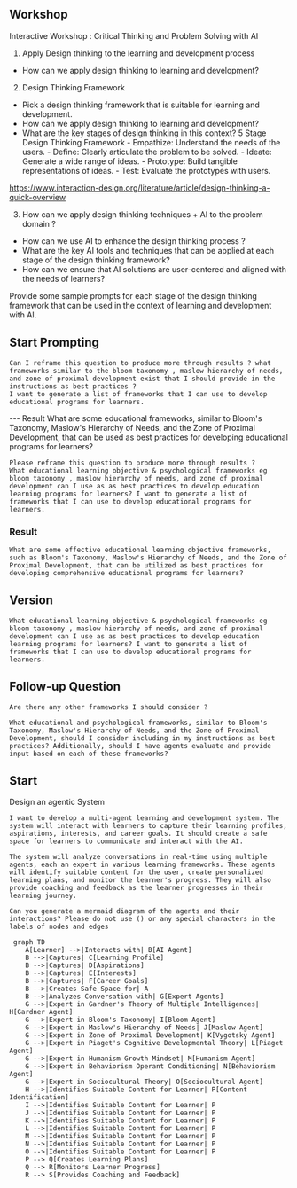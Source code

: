 

## Workshop 

 Interactive Workshop : Critical Thinking and Problem Solving with AI


1) Apply Design thinking to the learning and development process
 - How can we apply design thinking to learning and development?

2) Design Thinking Framework
 - Pick a design thinking framework that is suitable for learning and development.
 - How can we apply design thinking to learning and development?
 - What are the key stages of design thinking in this context?
    5 Stage Design Thinking Framework
        - Empathize: Understand the needs of the users.
        - Define: Clearly articulate the problem to be solved.
        - Ideate: Generate a wide range of ideas.
        - Prototype: Build tangible representations of ideas.
        - Test: Evaluate the prototypes with users.

https://www.interaction-design.org/literature/article/design-thinking-a-quick-overview

3) How can we apply design thinking techniques + AI to the problem domain ?
 - How can we use AI to enhance the design thinking process ?
 - What are the key AI tools and techniques that can be applied at each stage of the design thinking framework?
 - How can we ensure that AI solutions are user-centered and aligned with the needs of learners?


 Provide some sample prompts for each stage of the design thinking framework that can be used in the context of learning and development with AI.


## Start Prompting


```text
Can I reframe this question to produce more through results ? what frameworks similar to the bloom taxonomy , maslow hierarchy of needs, and zone of proximal development exist that I should provide in the instructions as best practices ?
I want to generate a list of frameworks that I can use to develop educational programs for learners. 
```


--- Result 
What are some educational frameworks, similar to Bloom's Taxonomy, Maslow's Hierarchy of Needs, and the Zone of Proximal Development, that can be used as best practices for developing educational programs for learners?


```text
Please reframe this question to produce more through results ? 
What educational learning objective & psychological frameworks eg bloom taxonomy , maslow hierarchy of needs, and zone of proximal development can I use as as best practices to develop education learning programs for learners? I want to generate a list of frameworks that I can use to develop educational programs for learners.
```

### Result
```text
What are some effective educational learning objective frameworks, such as Bloom's Taxonomy, Maslow's Hierarchy of Needs, and the Zone of Proximal Development, that can be utilized as best practices for developing comprehensive educational programs for learners?
```

## Version
```text
What educational learning objective & psychological frameworks eg bloom taxonomy , maslow hierarchy of needs, and zone of proximal development can I use as as best practices to develop education learning programs for learners? I want to generate a list of frameworks that I can use to develop educational programs for learners.
```

## Follow-up Question
```text
Are there any other frameworks I should consider ?
```





```text 
What educational and psychological frameworks, similar to Bloom's Taxonomy, Maslow's Hierarchy of Needs, and the Zone of Proximal Development, should I consider including in my instructions as best practices? Additionally, should I have agents evaluate and provide input based on each of these frameworks?

```

## Start 
Design an agentic System 
```text
I want to develop a multi-agent learning and development system. The system will interact with learners to capture their learning profiles, aspirations, interests, and career goals. It should create a safe space for learners to communicate and interact with the AI.

The system will analyze conversations in real-time using multiple agents, each an expert in various learning frameworks. These agents will identify suitable content for the user, create personalized learning plans, and monitor the learner's progress. They will also provide coaching and feedback as the learner progresses in their learning journey.

Can you generate a mermaid diagram of the agents and their interactions? Please do not use () or any special characters in the labels of nodes and edges

```

```mermaid
 graph TD
    A[Learner] -->|Interacts with| B[AI Agent]
    B -->|Captures| C[Learning Profile]
    B -->|Captures| D[Aspirations]
    B -->|Captures| E[Interests]
    B -->|Captures| F[Career Goals]
    B -->|Creates Safe Space for| A
    B -->|Analyzes Conversation with| G[Expert Agents]
    G -->|Expert in Gardner's Theory of Multiple Intelligences| H[Gardner Agent]
    G -->|Expert in Bloom's Taxonomy| I[Bloom Agent]
    G -->|Expert in Maslow's Hierarchy of Needs| J[Maslow Agent]
    G -->|Expert in Zone of Proximal Development| K[Vygotsky Agent]
    G -->|Expert in Piaget's Cognitive Developmental Theory| L[Piaget Agent]
    G -->|Expert in Humanism Growth Mindset| M[Humanism Agent]
    G -->|Expert in Behaviorism Operant Conditioning| N[Behaviorism Agent]
    G -->|Expert in Sociocultural Theory| O[Sociocultural Agent]
    H -->|Identifies Suitable Content for Learner| P[Content Identification]
    I -->|Identifies Suitable Content for Learner| P
    J -->|Identifies Suitable Content for Learner| P
    K -->|Identifies Suitable Content for Learner| P
    L -->|Identifies Suitable Content for Learner| P
    M -->|Identifies Suitable Content for Learner| P
    N -->|Identifies Suitable Content for Learner| P
    O -->|Identifies Suitable Content for Learner| P
    P --> Q[Creates Learning Plans]
    Q --> R[Monitors Learner Progress]
    R --> S[Provides Coaching and Feedback] 
```
